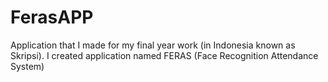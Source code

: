 # FerasAPP
Application that I made for my final year work (in Indonesia known as Skripsi). I created application named FERAS (Face Recognition Attendance System)

